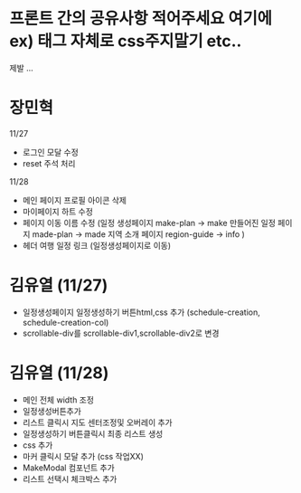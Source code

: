 # 프론트 간의 공유사항 적어주세요 여기에 ex) 태그 자체로 css주지말기 etc..

제발 ...

# 장민혁

11/27

- 로그인 모달 수정
- reset 주석 처리

11/28

- 메인 페이지 프로필 아이콘 삭제
- 마이페이지 하트 수정
- 페이지 이동 이름 수정
  (일정 생성페이지 make-plan -> make
  만들어진 일정 페이지 made-plan -> made
  지역 소개 페이지 region-guide -> info
  )
- 헤더 여행 일정 링크 (일정생성페이지로 이동)

# 김유열 (11/27)

- 일정생성페이지 일정생성하기 버튼html,css 추가 (schedule-creation, schedule-creation-col)
- scrollable-div를 scrollable-div1,scrollable-div2로 변경

# 김유열 (11/28)

- 메인 전체 width 조정
- 일정생성버튼추가
- 리스트 클릭시 지도 센터조정및 오버레이 추가
- 일정생성하기 버튼클릭시 최종 리스트 생성
- css 추가
- 마커 클릭시 모달 추가 (css 작업XX)
- MakeModal 컴포넌트 추가
- 리스트 선택시 체크박스 추가
